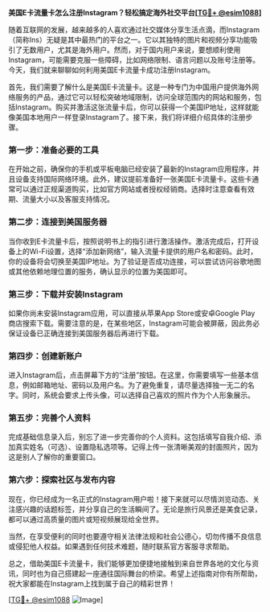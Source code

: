 **美国E卡流量卡怎么注册Instagram？轻松搞定海外社交平台[[TG💪+ @esim1088](https://t.me/s/esim1088)]**

随着互联网的发展，越来越多的人喜欢通过社交媒体分享生活点滴，而Instagram（简称Ins）无疑是其中最热门的平台之一。它以其独特的图片和视频分享功能吸引了无数用户，尤其是海外用户。然而，对于国内用户来说，要想顺利使用Instagram，可能需要克服一些障碍，比如网络限制、语言问题以及账号注册等。今天，我们就来聊聊如何利用美国E卡流量卡成功注册Instagram。

首先，我们需要了解什么是美国E卡流量卡。这是一种专门为中国用户提供海外网络服务的产品，通过它可以轻松突破地域限制，访问全球范围内的网站和服务，包括Instagram。购买并激活这张流量卡后，你可以获得一个美国IP地址，这样就能像美国本地用户一样登录Instagram了。接下来，我们将详细介绍具体的注册步骤。

### **第一步：准备必要的工具**
在开始之前，确保你的手机或平板电脑已经安装了最新的Instagram应用程序，并且设备支持国际网络环境。此外，建议提前准备好一张美国E卡流量卡。这些卡通常可以通过正规渠道购买，比如官方网站或者授权经销商。选择时注意查看有效期、流量大小以及客服支持情况。

### **第二步：连接到美国服务器**
当你收到E卡流量卡后，按照说明书上的指引进行激活操作。激活完成后，打开设备上的Wi-Fi设置，选择“添加新网络”，输入流量卡提供的用户名和密码。此时，你的设备将会切换至美国IP地址。为了验证是否成功连接，可以尝试访问谷歌地图或其他依赖地理位置的服务，确认显示的位置为美国即可。

### **第三步：下载并安装Instagram**
如果你尚未安装Instagram应用，可以直接从苹果App Store或安卓Google Play商店搜索下载。需要注意的是，在某些地区，Instagram可能会被屏蔽，因此务必保证设备已正确连接到美国服务器后再进行下载。

### **第四步：创建新账户**
进入Instagram后，点击屏幕下方的“注册”按钮。在这里，你需要填写一些基本信息，例如邮箱地址、密码以及用户名。为了避免重复，请尽量选择独一无二的名字。同时，系统会要求上传头像，可以选择自己喜欢的照片作为个人形象展示。

### **第五步：完善个人资料**
完成基础信息录入后，别忘了进一步完善你的个人资料。这包括填写自我介绍、添加真实姓名（可选）、设置隐私选项等。记得上传一张清晰美观的封面照片，因为这是别人了解你的重要窗口。

### **第六步：探索社区与发布内容**
现在，你已经成为一名正式的Instagram用户啦！接下来就可以尽情浏览动态、关注感兴趣的话题标签，并分享自己的生活瞬间了。无论是旅行风景还是美食记录，都可以通过高质量的图片或短视频展现给全世界。

当然，在享受便利的同时也要遵守相关法律法规和社会公德心，切勿传播不良信息或侵犯他人权益。如果遇到任何技术难题，随时联系官方客服寻求帮助。

总之，借助美国E卡流量卡，我们能够更加便捷地接触到来自世界各地的文化与资讯，同时也为自己搭建起一座通往国际舞台的桥梁。希望上述指南对你有所帮助，祝大家都能在Instagram上找到属于自己的精彩世界！

[[TG💪+ @esim1088](https://t.me/s/esim1088) ![Image](https://i.postimg.cc/4NQfJmqS/Snipaste-2025-05-13-00-14-12.png)]